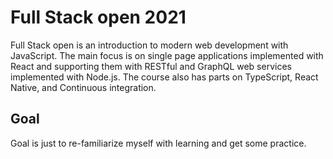 # Full Stack open 2021

Full Stack open is an introduction to modern web development with JavaScript. The main focus is on single page applications implemented with React and supporting them with RESTful and GraphQL web services implemented with Node.js. The course also has parts on TypeScript, React Native, and Continuous integration.

## Goal
Goal is just to re-familiarize myself with learning and get some practice. 